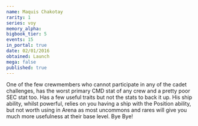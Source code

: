 ```yaml
---
name: Maquis Chakotay
rarity: 1
series: voy
memory_alpha:
bigbook_tier: 5
events: 15
in_portal: true
date: 02/01/2016
obtained: Launch
mega: false
published: true
---
```


One of the few crewmembers who cannot participate in any of the cadet challenges, has the worst primary CMD stat of any crew and a pretty poor SEC stat too. Has a few useful traits but not the stats to back it up. His ship ability, whilst powerful, relies on you having a ship with the Position ability, but not worth using in Arena as most uncommons and rares will give you much more usefulness at their base level. Bye Bye!
